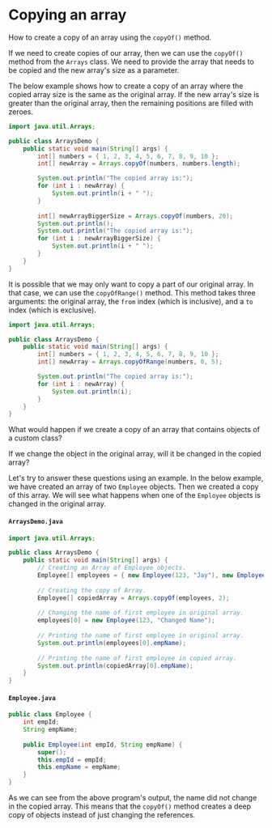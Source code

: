 # Copying an array

How to create a copy of an array using the `copyOf()` method.

If we need to create copies of our array, then we can use the `copyOf()` method from the `Arrays` class.
We need to provide the array that needs to be copied and the new array's size as a parameter.

The below example shows how to create a copy of an array where the copied array size is the same as the original array.
If the new array's size is greater than the original array, then the remaining positions are filled with zeroes.

```java
import java.util.Arrays;

public class ArraysDemo {
    public static void main(String[] args) {
        int[] numbers = { 1, 2, 3, 4, 5, 6, 7, 8, 9, 10 };
        int[] newArray = Arrays.copyOf(numbers, numbers.length);

        System.out.println("The copied array is:");
        for (int i : newArray) {
            System.out.println(i + " ");
        }
        
        int[] newArrayBiggerSize = Arrays.copyOf(numbers, 20);
        System.out.println();
        System.out.println("The copied array is:");
        for (int i : newArrayBiggerSize) {
            System.out.println(i + " ");
        }
    }
}
```

It is possible that we may only want to copy a part of our original array.
In that case, we can use the `copyOfRange()` method.
This method takes three arguments: the original array, the `from` index (which is inclusive), and a `to` index (which is exclusive).

```java
import java.util.Arrays;

public class ArraysDemo {
    public static void main(String[] args) {
        int[] numbers = { 1, 2, 3, 4, 5, 6, 7, 8, 9, 10 };
        int[] newArray = Arrays.copyOfRange(numbers, 0, 5);

        System.out.println("The copied array is:");
        for (int i : newArray) {
            System.out.println(i);
        }
    }
}
```

What would happen if we create a copy of an array that contains objects of a custom class?

If we change the object in the original array, will it be changed in the copied array?

Let's try to answer these questions using an example.
In the below example, we have created an array of two `Employee` objects.
Then we created a copy of this array.
We will see what happens when one of the `Employee` objects is changed in the original array.

#### `ArraysDemo.java`

```java
import java.util.Arrays;

public class ArraysDemo {
    public static void main(String[] args) {
        // Creating an Array of Employee objects.
        Employee[] employees = { new Employee(123, "Jay"), new Employee(124, "Ryan") };
        
        // Creating the copy of Array.
        Employee[] copiedArray = Arrays.copyOf(employees, 2);
        
        // Changing the name of first employee in original array.
        employees[0] = new Employee(123, "Changed Name");
        
        // Printing the name of first employee in original array.
        System.out.println(employees[0].empName);
        
        // Printing the name of first employee in copied array.
        System.out.println(copiedArray[0].empName);
    }
}
```

#### `Employee.java`

```java
public class Employee {
    int empId;
    String empName;
    
    public Employee(int empId, String empName) {
        super();
        this.empId = empId;
        this.empName = empName;
    }
}
```

As we can see from the above program's output, the name did not change in the copied array.
This means that the `copyOf()` method creates a deep copy of objects instead of just changing the references.
